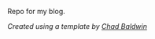 Repo for my blog.

*Created using a template by [Chad Baldwin](https://chadbaldwin.net/2021/03/14/how-to-build-a-sql-blog.html)*
